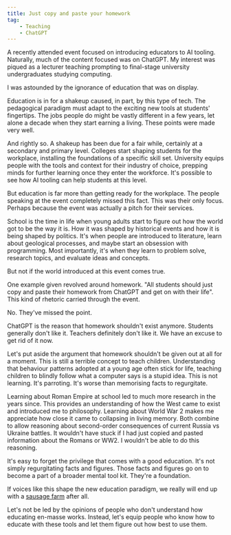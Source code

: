 ```yaml
---
title: Just copy and paste your homework
tag:
    - Teaching
    - ChatGPT
---
```


A recently attended event focused on introducing educators to AI tooling. Naturally, much of the content focused was on ChatGPT. My interest was piqued as a lecturer teaching prompting to final-stage university undergraduates studying computing.

I was astounded by the ignorance of education that was on display.

Education is in for a shakeup caused, in part, by this type of tech. The pedagogical paradigm must adapt to the exciting new tools at students' fingertips. The jobs people do might be vastly different in a few years, let alone a decade when they start earning a living. These points were made very well.

And rightly so. A shakeup has been due for a fair while, certainly at a secondary and primary level. Colleges start shaping students for the workplace, installing the foundations of a specific skill set. University equips people with the tools and context for their industry of choice, prepping minds for further learning once they enter the workforce. It's possible to see how AI tooling can help students at this level.

But education is far more than getting ready for the workplace. The people speaking at the event completely missed this fact. This was their only focus. Perhaps because the event was actually a pitch for their services.

School is the time in life when young adults start to figure out how the world got to be the way it is. How it was shaped by historical events and how it is being shaped by politics. It's when people are introduced to literature, learn about geological processes, and maybe start an obsession with programming. Most importantly, it's when they learn to problem solve, research topics, and evaluate ideas and concepts.

But not if the world introduced at this event comes true.

One example given revolved around homework. "All students should just copy and paste their homework from ChatGPT and get on with their life". This kind of rhetoric carried through the event.

No. They've missed the point.

ChatGPT is the reason that homework shouldn't exist anymore. Students generally don't like it. Teachers definitely don't like it. We have an excuse to get rid of it now.

Let's put aside the argument that homework shouldn't be given out at all for a moment. This is still a terrible concept to teach children. Understanding that behaviour patterns adopted at a young age often stick for life, teaching children to blindly follow what a computer says is a stupid idea. This is not learning. It's parroting. It's worse than memorising facts to regurgitate.

Learning about Roman Empire at school led to much more research in the years since. This provides an understanding of how the West came to exist and introduced me to philosophy. Learning about World War 2 makes me appreciate how close it came to collapsing in living memory. Both combine to allow reasoning about second-order consequences of current Russia vs Ukraine battles. It wouldn't have stuck if I had just copied and pasted information about the Romans or WW2. I wouldn't be able to do this reasoning.

It's easy to forget the privilege that comes with a good education. It's not simply regurgitating facts and figures. Those facts and figures go on to become a part of a broader mental tool kit. They're a foundation.

If voices like this shape the new education paradigm, we really will end up with a [sausage farm](https://tonyedwardspz.co.uk/blog/forward-with-fibre/) after all.

Let's not be led by the opinions of people who don't understand how educating en-masse works. Instead, let's equip people who know how to educate with these tools and let them figure out how best to use them.
